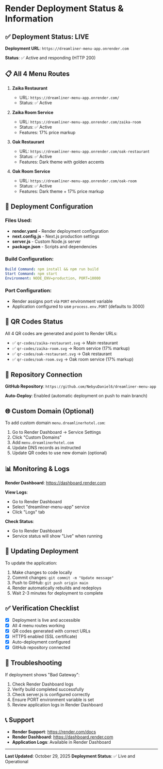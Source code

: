 # Render Deployment Status & Information

## ✅ Deployment Status: LIVE

**Deployment URL**: `https://dreamliner-menu-app.onrender.com`

**Status**: ✅ Active and responding (HTTP 200)

## 📋 All 4 Menu Routes

1. **Zaika Restaurant**
   - URL: `https://dreamliner-menu-app.onrender.com/`
   - Status: ✅ Active

2. **Zaika Room Service**
   - URL: `https://dreamliner-menu-app.onrender.com/zaika-room`
   - Status: ✅ Active
   - Features: 17% price markup

3. **Oak Restaurant**
   - URL: `https://dreamliner-menu-app.onrender.com/oak-restaurant`
   - Status: ✅ Active
   - Features: Dark theme with golden accents

4. **Oak Room Service**
   - URL: `https://dreamliner-menu-app.onrender.com/oak-room`
   - Status: ✅ Active
   - Features: Dark theme + 17% price markup

## 🔧 Deployment Configuration

### Files Used:
- **render.yaml** - Render deployment configuration
- **next.config.js** - Next.js production settings
- **server.js** - Custom Node.js server
- **package.json** - Scripts and dependencies

### Build Configuration:
```yaml
Build Command: npm install && npm run build
Start Command: npm start
Environment: NODE_ENV=production, PORT=10000
```

### Port Configuration:
- Render assigns port via `PORT` environment variable
- Application configured to use `process.env.PORT` (defaults to 3000)

## 📱 QR Codes Status

All 4 QR codes are generated and point to Render URLs:

- ✅ `qr-codes/zaika-restaurant.svg` → Main restaurant
- ✅ `qr-codes/zaika-room.svg` → Room service (17% markup)
- ✅ `qr-codes/oak-restaurant.svg` → Oak restaurant
- ✅ `qr-codes/oak-room.svg` → Oak room service (17% markup)

## 🔗 Repository Connection

**GitHub Repository**: `https://github.com/NebyuDaniel6/dreamliner-menu-app`

**Auto-Deploy**: Enabled (automatic deployment on push to main branch)

## 🌐 Custom Domain (Optional)

To add custom domain `menu.dreamlinerhotel.com`:

1. Go to Render Dashboard → Service Settings
2. Click "Custom Domains"
3. Add `menu.dreamlinerhotel.com`
4. Update DNS records as instructed
5. Update QR codes to use new domain (optional)

## 📊 Monitoring & Logs

**Render Dashboard**: https://dashboard.render.com

**View Logs**: 
- Go to Render Dashboard
- Select "dreamliner-menu-app" service
- Click "Logs" tab

**Check Status**:
- Go to Render Dashboard
- Service status will show "Live" when running

## 🔄 Updating Deployment

To update the application:

1. Make changes to code locally
2. Commit changes: `git commit -m "Update message"`
3. Push to GitHub: `git push origin main`
4. Render automatically rebuilds and redeploys
5. Wait 2-3 minutes for deployment to complete

## ✅ Verification Checklist

- [x] Deployment is live and accessible
- [x] All 4 menu routes working
- [x] QR codes generated with correct URLs
- [x] HTTPS enabled (SSL certificate)
- [x] Auto-deployment configured
- [x] GitHub repository connected

## 🚨 Troubleshooting

If deployment shows "Bad Gateway":

1. Check Render Dashboard logs
2. Verify build completed successfully
3. Check server.js is configured correctly
4. Ensure PORT environment variable is set
5. Review application logs in Render Dashboard

## 📞 Support

- **Render Support**: https://render.com/docs
- **Render Dashboard**: https://dashboard.render.com
- **Application Logs**: Available in Render Dashboard

---

**Last Updated**: October 29, 2025
**Deployment Status**: ✅ Live and Operational

